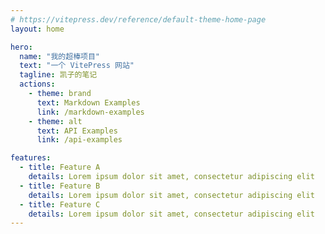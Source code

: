 ```yaml
---
# https://vitepress.dev/reference/default-theme-home-page
layout: home

hero:
  name: "我的超棒项目"
  text: "一个 VitePress 网站"
  tagline: 凯子的笔记
  actions:
    - theme: brand
      text: Markdown Examples
      link: /markdown-examples
    - theme: alt
      text: API Examples
      link: /api-examples

features:
  - title: Feature A
    details: Lorem ipsum dolor sit amet, consectetur adipiscing elit
  - title: Feature B
    details: Lorem ipsum dolor sit amet, consectetur adipiscing elit
  - title: Feature C
    details: Lorem ipsum dolor sit amet, consectetur adipiscing elit
---
```


